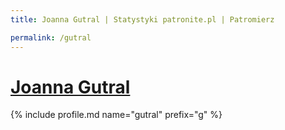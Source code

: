 ```yaml
---
title: Joanna Gutral | Statystyki patronite.pl | Patromierz

permalink: /gutral
---
```


# [Joanna Gutral](https://patronite.pl/gutral)

{% include profile.md name="gutral" prefix="g" %}
